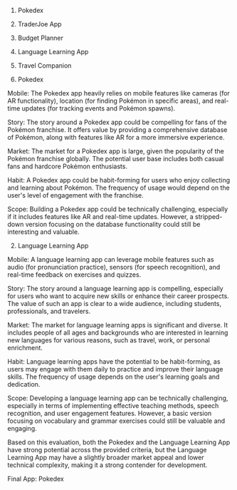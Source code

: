 1. Pokedex
2. TraderJoe App
3. Budget Planner
4. Language Learning App
5. Travel Companion

1. Pokedex

Mobile: The Pokedex app heavily relies on mobile features like cameras (for AR functionality), location (for finding Pokémon in specific areas), and real-time updates (for tracking events and Pokémon spawns).

Story: The story around a Pokedex app could be compelling for fans of the Pokémon franchise. It offers value by providing a comprehensive database of Pokémon, along with features like AR for a more immersive experience.

Market: The market for a Pokedex app is large, given the popularity of the Pokémon franchise globally. The potential user base includes both casual fans and hardcore Pokémon enthusiasts.

Habit: A Pokedex app could be habit-forming for users who enjoy collecting and learning about Pokémon. The frequency of usage would depend on the user's level of engagement with the franchise.

Scope: Building a Pokedex app could be technically challenging, especially if it includes features like AR and real-time updates. However, a stripped-down version focusing on the database functionality could still be interesting and valuable.

2. Language Learning App

Mobile: A language learning app can leverage mobile features such as audio (for pronunciation practice), sensors (for speech recognition), and real-time feedback on exercises and quizzes.

Story: The story around a language learning app is compelling, especially for users who want to acquire new skills or enhance their career prospects. The value of such an app is clear to a wide audience, including students, professionals, and travelers.

Market: The market for language learning apps is significant and diverse. It includes people of all ages and backgrounds who are interested in learning new languages for various reasons, such as travel, work, or personal enrichment.

Habit: Language learning apps have the potential to be habit-forming, as users may engage with them daily to practice and improve their language skills. The frequency of usage depends on the user's learning goals and dedication.

Scope: Developing a language learning app can be technically challenging, especially in terms of implementing effective teaching methods, speech recognition, and user engagement features. However, a basic version focusing on vocabulary and grammar exercises could still be valuable and engaging.

Based on this evaluation, both the Pokedex and the Language Learning App have strong potential across the provided criteria, but the Language Learning App may have a slightly broader market appeal and lower technical complexity, making it a strong contender for development.

Final App: Pokedex
